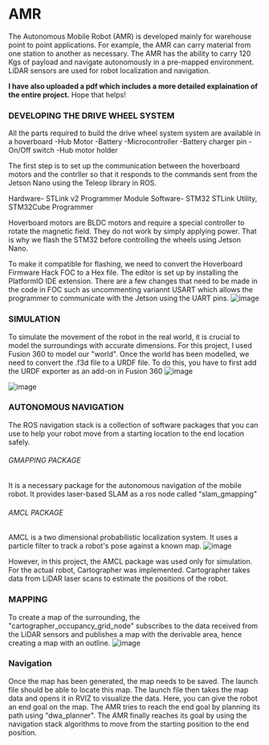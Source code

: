 # AMR
The Autonomous Mobile Robot (AMR) is developed mainly for warehouse point to point applications. For example, the AMR can carry material from one station to another as necessary. The AMR has the ability to carry 120 Kgs of payload and navigate autonomously in a pre-mapped environment. LiDAR sensors are used for robot localization and navigation.

**I have also uploaded a pdf which includes a more detailed explaination of the entire project.** Hope that helps!

### DEVELOPING THE DRIVE WHEEL SYSTEM
All the parts required to build the drive wheel system system are available in a hoverboard
-Hub Motor
-Battery
-Microcontroller
-Battery charger pin
-On/Off switch
-Hub motor holder

The first step is to set up the communication between the hoverboard motors and the contrller so that it responds to the commands sent from the Jetson Nano using the Teleop library in ROS.

Hardware- STLink v2 Programmer Module
Software- STM32 STLink Utility, STM32Cube Programmer

Hoverboard motors are BLDC motors and require a special controller to rotate the magnetic field. They do not work by simply applying power. That is why we flash the STM32 before controlling the wheels using Jetson Nano. 

To make it compatible for flashing, we need to convert the Hoverboard Firmware Hack FOC to a Hex file. The editor is set up by installing the PlatformIO IDE extension. There are a few changes that need to be made in the code in FOC such as uncommenting variannt USART which allows the programmer to communicate with the Jetson using the UART pins.
![image](https://user-images.githubusercontent.com/108690286/204653501-a58477ce-8468-4eba-aae9-28be07357519.png)

### SIMULATION
To simulate the movement of the robot in the real world, it is crucial to model the surroundings with accurate dimensions. For this project, I used Fusion 360 to model our "world". Once the world has been modelled, we need to convert the .f3d file to a URDF file. To do this, you have to first add the URDF exporter as an add-on in Fusion 360
![image](https://user-images.githubusercontent.com/108690286/204652280-f4e9a5c6-5e6f-4bb8-8b49-7e085abf46a6.png)

![image](https://user-images.githubusercontent.com/108690286/204651839-59339798-8ca5-419f-9133-c4c99113fc3a.png)

### AUTONOMOUS NAVIGATION
The ROS navigation stack is a collection of software packages that you can use to help your robot move from a starting location to the end location safely.

###### GMAPPING PACKAGE
It is a necessary package for the autonomous navigation of the mobile robot. It provides laser-based SLAM as a ros node called "slam_gmapping"

###### AMCL PACKAGE
AMCL is a two dimensional probabilistic localization system. It uses a particle filter to track a robot's pose against a known map. 
![image](https://user-images.githubusercontent.com/108690286/204653679-79cffe3e-81fd-4414-ad97-0a2dfb6b1e42.png)

However, in this project, the AMCL package was used only for simulation. 
For the actual robot, Cartographer was implemented. Cartographer takes data from LiDAR laser scans to estimate the positions of the robot. 

### MAPPING
To create a map of the surrounding, the "cartographer_occupancy_grid_node" subscribes to the data received from the LiDAR sensors and publishes a map with the derivable area, hence creating a map with an outline.
![image](https://user-images.githubusercontent.com/108690286/204652031-f5e13054-8435-459b-8be3-5718c501350a.png)

### Navigation
Once the map has been generated, the map needs to be saved. The launch file should be able to locate this map. The launch file then takes the map data and opens it in RVIZ to visualize the data. Here, you can give the robot an end goal on the map. The AMR tries to reach the end goal by planning its path using "dwa_planner". The AMR finally reaches its goal by using the navigation stack algorithms to move from the starting position to the end position.
